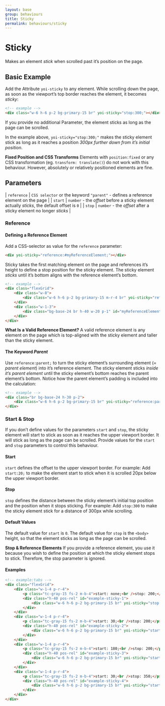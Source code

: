 ```yaml
---
layout: base
group: behaviours
title: Sticky
permalink: behaviours/sticky
---
```


# Sticky

<p class="intro">Makes an element <i>stick</i> when scrolled past it’s position on the page.</p>

## Basic Example

Add the Attribute `yoi-sticky` to any element. While scrolling down the page, as soon as the viewport’s top border reaches the element, it becomes *sticky*:

```html
<!-- example -->
<div class="w-6 h-6 p-2 bg-primary-15 br" yoi-sticky="stop:300;"></div>
```

<p class="hint hint--primary">If you provide no additional Parameter, the element sticks as long as the page can be scrolled.</p>

In the example above, `yoi-sticky="stop:300;"` makes the sticky element stick as long as it reaches a position *300px further down from it’s initial position*.

<p class="hint hint--negative"><b>Fixed Position and CSS Transforms</b> Elements with <code>position:fixed</code> or any CSS transformation (eg. <code>transform: translate()</code>) do not work with this behaviour. However, absolutely or relatively positioned elements are fine.</p>

## Parameters

| `reference` | `CSS selector` or the keyword `"parent"` - defines a reference element on the page           |
| `start`     | `number` - the *offset* before a sticky element actually *sticks*, the default offset is `0` |
| `stop`      | `number` - the *offset* after a sticky element no longer *sticks*                            |

### Reference

#### Defining a Reference Element

Add a CSS-selector as value for the `reference` parameter:

```html
<div yoi-sticky="reference:#myReferenceElement;"></div>
```

Sticky takes the first matching element on the page and references it’s height to define a stop position for the sticky element. The sticky element *sticks* until it’s bottom aligns with the reference element’s bottom.

```html
<!-- example -->
<div class="flexGrid">
    <div class="w-8">
        <div class="w-6 h-6 p-2 bg-primary-15 m-r-4 br" yoi-sticky="reference:#myReferenceElement-1;"></div>
    </div>
    <div class="w-1-3">
        <div class="bg-base-24 br h-40 w-20 p-1" id="myReferenceElement-1"></div>
    </div>
</div>
```

<p class="hint hint--primary"><b>What Is a Valid Reference Element?</b> A valid reference element is any element on the page which is top-aligned with the sticky element and taller than the sticky element.</p>

#### The Keyword *Parent*

Use `reference:parent;` to turn the sticky element’s surrounding element (= *parent element*) into it’s reference element. The sticky element sticks *inside it’s parent element* until the sticky element’s bottom reaches the parent element’s bottom. Notice how the parent element’s padding is included into the calculation:

```html
<!-- example -->
<div class="br bg-base-24 h-30 p-2">
    <div class="w-6 h-6 p-2 bg-primary-15 br" yoi-sticky="reference:parent;"></div>
</div>
```

### Start & Stop

If you don’t define values for the parameters `start` and `stop`, the sticky element will start to stick as soon as it reaches the upper viewport border. It will stick as long as the page can be scrolled. Provide values for the `start` and `stop` parameters to control this behaviour.

#### Start

`start` defines the offset to the upper viewport border. For example: Add `start:20;` to make the element start to stick when it is scrolled 20px below the upper viewport border.

#### Stop

`stop` defines the distance between the sticky element’s initial top position and the position when it stops sticking. For example: Add `stop:300` to make the sticky element stick for a distance of 300px while scrolling.

#### Default Values

The default value for `start` is `0`. The default value for `stop` is the `<body>` height, so that the element sticks as long as the page can be scrolled.

<p class="hint hint--primary"><b>Stop & Reference Elements</b> If you provide a reference element, you use it because you wish to define the position at which the sticky element stops to stick. Therefore, the stop parameter is ignored.</p>

#### Examples

```html
<!-- example:tabs -->
<div class="flexGrid">
    <div class="w-1-4 p-r-4">
        <p class="tc-gray-15 fs-2 m-b-4">start: none;<br />stop: 200;</p>
        <div class="h-40 pos-rel" id="example-sticky-1">
            <div class="w-6 h-6 p-2 bg-primary-15 br" yoi-sticky="stop:200;"></div>
        </div>
    </div>
    <div class="w-1-4 p-r-4">
        <p class="tc-gray-15 fs-2 m-b-4">start: 30;<br />stop: 200;</p>
        <div class="h-40 pos-rel" id="example-sticky-2">
            <div class="w-6 h-6 p-2 bg-primary-15 br" yoi-sticky="start:30; stop:200;"></div>
        </div>
    </div>
    <div class="w-1-4 p-r-4">
        <p class="tc-gray-15 fs-2 m-b-4">start: 180;<br />stop: 200;</p>
        <div class="h-40 pos-rel" id="example-sticky-3">
            <div class="w-6 h-6 p-2 bg-primary-15 br" yoi-sticky="start:180; stop:200;"></div>
        </div>
    </div>
    <div class="w-1-4 p-r-4">
        <p class="tc-gray-15 fs-2 m-b-4">start: 30;<br />stop: 350;</p>
        <div class="h-40 pos-rel" id="example-sticky-4">
            <div class="w-6 h-6 p-2 bg-primary-15 br" yoi-sticky="start:30; stop:350;"></div>
        </div>
    </div>
</div>
```

<div style="height:1000px"></div>
<style>
    [id*="example-sticky-"]::after {
        border-top: #ddd 1px solid;
        content: ' ';
        left: 0;
        position: absolute;
        right: 0;
        top: 200px;
        width: 60px;
    }
    #example-sticky-4::after {
        top: 350px;
    }
</style>